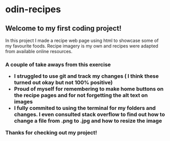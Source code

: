 # odin-recipes
<h2>Welcome to my first coding project!</h2>
<p> In this project I made a recipe web page using html to showcase some of my favourite foods. Recipe imagery is my own and recipes were adapted from  available online resources.</p>
<h3>A couple of take aways from this exercise<h/3>
<ul>
<li>I struggled to use git and track my changes ( I think these turned out okay but not 100% positive)</li>
<li>Proud of myself for remembering to make home buttons on the recipe pages and for not forgetting the alt text on images</li>
<li>I fully commited to using the terminal for my folders and changes. I even consulted stack overflow to find out how to change a file from .png to .jpg and how to resize the image</li>
</ul>

<p>Thanks for checking out my project!</p>
